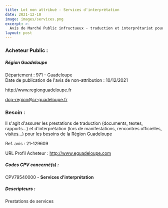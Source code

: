 ```yaml
---
title: Lot non attribué - Services d'interprétation
date: 2021-12-10
image: images/services.png
excerpt: >-
  Avis de Marché Public infructueux - traduction et interprétariat pour les besoins de la région guadeloupe
layout: post
---
```


### Acheteur Public :
##### Région Guadeloupe
Département : 971 - Guadeloupe<br/>
Date de publication de l'avis de non-attribution : 10/12/2021


http://www.regionguadeloupe.fr

dcp-region@cr-guadeloupe.fr


### Besoin :

Il s'agit d'assurer les prestations de traduction (documents, textes, rapports...) et d'interprétation (lors de manifestations, rencontres officielles, visites...) pour les besoins de la Région Guadeloupe

Ref. avis : 21-129609

URL Profil Acheteur : http://www.eguadeloupe.com

##### Codes CPV concerné(s) :
CPV79540000 - **Services d'interprétation** <br/>

##### Descripteurs :
Prestations de services <br/>
